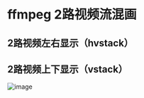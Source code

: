 # ffmpeg 2路视频流混画

## 2路视频左右显示（hvstack）



## 2路视频上下显示（vstack）


![image](https://github.com/user-attachments/assets/c92d74e0-a4d8-4446-a0cd-80d697397191)

